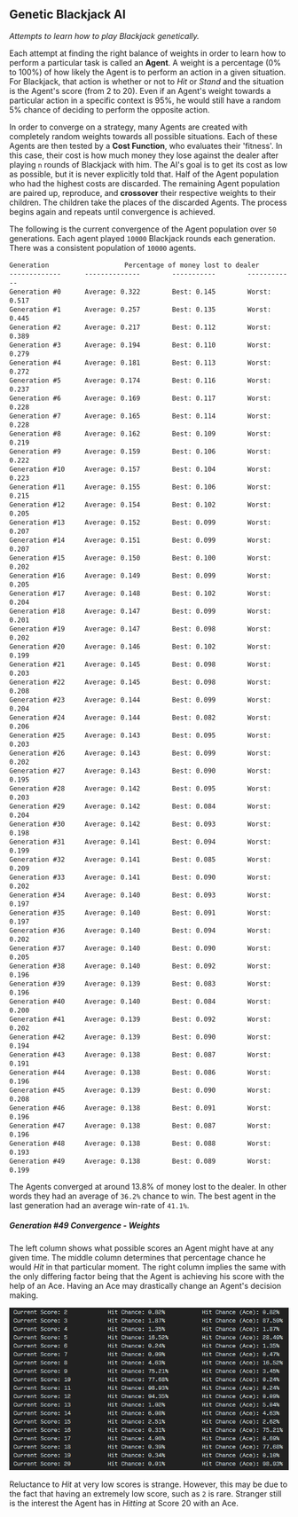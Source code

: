 ## Genetic Blackjack AI

_Attempts to learn how to play Blackjack genetically._

Each attempt at finding the right balance of weights in order to learn how to perform a particular task is called an **Agent**. A weight is a percentage (0% to 100%) of how likely the Agent is to perform an action in a given situation. For Blackjack, that action is whether or not to *Hit* or *Stand* and the situation is the Agent's score (from 2 to 20). Even if an Agent's weight towards a particular action in a specific context is 95%, he would still have a random 5% chance of deciding to perform the opposite action.

In order to converge on a strategy, many Agents are created with completely random weights towards all possible situations. Each of these Agents are then tested by a **Cost Function**, who evaluates their 'fitness'. In this case, their cost is how much money they lose against the dealer after playing `n` rounds of Blackjack with him. The AI's goal is to get its cost as low as possible, but it is never explicitly told that. Half of the Agent population who had the highest costs are discarded. The remaining Agent population are paired up, reproduce, and **crossover** their respective weights to their children. The children take the places of the discarded Agents. The process begins again and repeats until convergence is achieved.
        
The following is the current convergence of the Agent population over `50` generations.
Each agent played `10000` Blackjack rounds each generation. There was a consistent population of `10000` agents.


```
Generation                   Percentage of money lost to dealer
-------------      --------------        -----------        ------------
Generation #0      Average: 0.322        Best: 0.145        Worst: 0.517     
Generation #1      Average: 0.257        Best: 0.135        Worst: 0.445     
Generation #2      Average: 0.217        Best: 0.112        Worst: 0.389     
Generation #3      Average: 0.194        Best: 0.110        Worst: 0.279     
Generation #4      Average: 0.181        Best: 0.113        Worst: 0.272     
Generation #5      Average: 0.174        Best: 0.116        Worst: 0.237     
Generation #6      Average: 0.169        Best: 0.117        Worst: 0.228     
Generation #7      Average: 0.165        Best: 0.114        Worst: 0.228     
Generation #8      Average: 0.162        Best: 0.109        Worst: 0.219     
Generation #9      Average: 0.159        Best: 0.106        Worst: 0.222     
Generation #10     Average: 0.157        Best: 0.104        Worst: 0.223     
Generation #11     Average: 0.155        Best: 0.106        Worst: 0.215     
Generation #12     Average: 0.154        Best: 0.102        Worst: 0.205     
Generation #13     Average: 0.152        Best: 0.099        Worst: 0.207     
Generation #14     Average: 0.151        Best: 0.099        Worst: 0.207     
Generation #15     Average: 0.150        Best: 0.100        Worst: 0.202     
Generation #16     Average: 0.149        Best: 0.099        Worst: 0.205     
Generation #17     Average: 0.148        Best: 0.102        Worst: 0.204     
Generation #18     Average: 0.147        Best: 0.099        Worst: 0.201     
Generation #19     Average: 0.147        Best: 0.098        Worst: 0.202     
Generation #20     Average: 0.146        Best: 0.102        Worst: 0.199     
Generation #21     Average: 0.145        Best: 0.098        Worst: 0.203     
Generation #22     Average: 0.145        Best: 0.098        Worst: 0.208     
Generation #23     Average: 0.144        Best: 0.099        Worst: 0.204     
Generation #24     Average: 0.144        Best: 0.082        Worst: 0.206     
Generation #25     Average: 0.143        Best: 0.095        Worst: 0.203     
Generation #26     Average: 0.143        Best: 0.099        Worst: 0.202     
Generation #27     Average: 0.143        Best: 0.090        Worst: 0.195     
Generation #28     Average: 0.142        Best: 0.095        Worst: 0.203     
Generation #29     Average: 0.142        Best: 0.084        Worst: 0.204     
Generation #30     Average: 0.142        Best: 0.093        Worst: 0.198     
Generation #31     Average: 0.141        Best: 0.094        Worst: 0.199     
Generation #32     Average: 0.141        Best: 0.085        Worst: 0.209     
Generation #33     Average: 0.141        Best: 0.090        Worst: 0.202     
Generation #34     Average: 0.140        Best: 0.093        Worst: 0.197     
Generation #35     Average: 0.140        Best: 0.091        Worst: 0.197     
Generation #36     Average: 0.140        Best: 0.094        Worst: 0.202     
Generation #37     Average: 0.140        Best: 0.090        Worst: 0.205     
Generation #38     Average: 0.140        Best: 0.092        Worst: 0.196     
Generation #39     Average: 0.139        Best: 0.083        Worst: 0.196     
Generation #40     Average: 0.140        Best: 0.084        Worst: 0.200     
Generation #41     Average: 0.139        Best: 0.092        Worst: 0.202     
Generation #42     Average: 0.139        Best: 0.090        Worst: 0.194     
Generation #43     Average: 0.138        Best: 0.087        Worst: 0.191     
Generation #44     Average: 0.138        Best: 0.086        Worst: 0.196     
Generation #45     Average: 0.139        Best: 0.090        Worst: 0.208     
Generation #46     Average: 0.138        Best: 0.091        Worst: 0.196     
Generation #47     Average: 0.138        Best: 0.087        Worst: 0.196     
Generation #48     Average: 0.138        Best: 0.088        Worst: 0.193     
Generation #49     Average: 0.138        Best: 0.089        Worst: 0.199
```

The Agents converged at around 13.8% of money lost to the dealer. In other words they had an average of `36.2%` chance to win. The best agent in the last generation had an average win-rate of `41.1%`.

##### Generation #49 Convergence - Weights

The left column shows what possible scores an Agent might have at any given time. The middle column determines that percentage chance he would *Hit* in that particular moment. The right column implies the same with the only differing factor being that the Agent is achieving his score with the help of an Ace. Having an Ace may drastically change an Agent's decision making.

![Convergence Patten](./res/convergence.png)

Reluctance to *Hit* at very low scores is strange. However, this may be due to the fact that having an extremely low score, such as `2` is rare. Stranger still is the interest the Agent has in *Hitting* at Score 20 with an Ace.